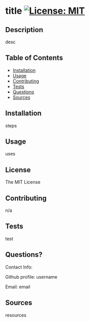 

# title [![License: MIT](https://img.shields.io/badge/License-MIT-yellow.svg)](https://opensource.org/licenses/MIT)
  
## Description
desc
  
## Table of Contents
- [Installation](#installation)
- [Usage](#usage)
- [Contributing](#contributing)
- [Tests](#tests)
- [Questions](#questions)
- [Sources](#sources)

## Installation
steps
  
## Usage
uses

## License
The MIT License
    
## Contributing
n/a

## Tests
test

## Questions?

Contact Info:

Github profile: username

Email: email

## Sources
resources
  
    